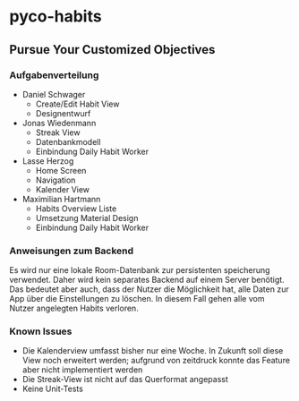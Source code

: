 # pyco-habits
## Pursue Your Customized Objectives
### Aufgabenverteilung
- Daniel Schwager
    - Create/Edit Habit View
    - Designentwurf
- Jonas Wiedenmann
    - Streak View
    - Datenbankmodell
    - Einbindung Daily Habit Worker
- Lasse Herzog
    - Home Screen
    - Navigation
    - Kalender View
- Maximilian Hartmann
    - Habits Overview Liste
    - Umsetzung Material Design
    - Einbindung Daily Habit Worker

### Anweisungen zum Backend
Es wird nur eine lokale Room-Datenbank zur persistenten speicherung verwendet. Daher wird kein separates Backend auf einem Server benötigt. Das bedeutet aber auch, dass der Nutzer die Möglichkeit hat, alle Daten zur App über die Einstellungen zu löschen. In diesem Fall gehen alle vom Nutzer angelegten Habits verloren.

### Known Issues
- Die Kalenderview umfasst bisher nur eine Woche. In Zukunft soll diese View noch erweitert werden; aufgrund von zeitdruck konnte das Feature aber nicht implementiert werden
- Die Streak-View ist nicht auf das Querformat angepasst
- Keine Unit-Tests